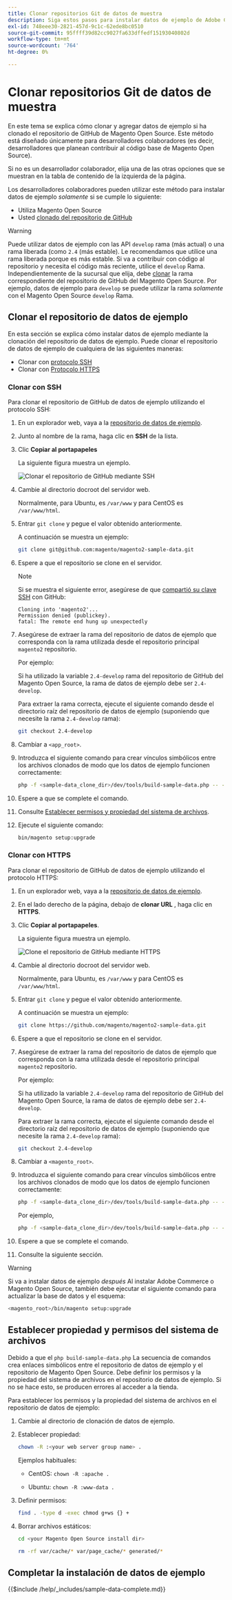 ```yaml
---
title: Clonar repositorios Git de datos de muestra
description: Siga estos pasos para instalar datos de ejemplo de Adobe Commerce y Magento Open Source mediante la clonación de repositorios Git.
exl-id: 748eee30-2821-457d-9c1c-62ede8bc0510
source-git-commit: 95ffff39d82cc9027fa633dffedf15193040802d
workflow-type: tm+mt
source-wordcount: '764'
ht-degree: 0%

---
```


# Clonar repositorios Git de datos de muestra

En este tema se explica cómo clonar y agregar datos de ejemplo si ha clonado el repositorio de GitHub de Magento Open Source. Este método está diseñado únicamente para desarrolladores colaboradores (es decir, desarrolladores que planean contribuir al código base de Magento Open Source).

Si no es un desarrollador colaborador, elija una de las otras opciones que se muestran en la tabla de contenido de la izquierda de la página.

Los desarrolladores colaboradores pueden utilizar este método para instalar datos de ejemplo *solamente* si se cumple lo siguiente:

* Utiliza Magento Open Source
* Usted [clonado del repositorio de GitHub](https://developer.adobe.com/commerce/contributor/guides/install/clone-repository/)

>[!WARNING]
>
>Puede utilizar datos de ejemplo con las API `develop` rama (más actual) o una rama liberada (como `2.4` (más estable). Le recomendamos que utilice una rama liberada porque es más estable. Si va a contribuir con código al repositorio y necesita el código más reciente, utilice el `develop` Rama. Independientemente de la sucursal que elija, debe [clonar](https://developer.adobe.com/commerce/contributor/guides/install/clone-repository/) la rama correspondiente del repositorio de GitHub del Magento Open Source. Por ejemplo, datos de ejemplo para `develop` se puede utilizar la rama *solamente* con el Magento Open Source `develop` Rama.

## Clonar el repositorio de datos de ejemplo

En esta sección se explica cómo instalar datos de ejemplo mediante la clonación del repositorio de datos de ejemplo. Puede clonar el repositorio de datos de ejemplo de cualquiera de las siguientes maneras:

* Clonar con [protocolo SSH](#clone-with-ssh)
* Clonar con [Protocolo HTTPS](#clone-with-https)

### Clonar con SSH

Para clonar el repositorio de GitHub de datos de ejemplo utilizando el protocolo SSH:

1. En un explorador web, vaya a la [repositorio de datos de ejemplo](https://github.com/magento/magento2-sample-data).
1. Junto al nombre de la rama, haga clic en **SSH** de la lista.
1. Clic **Copiar al portapapeles**

   La siguiente figura muestra un ejemplo.

   ![Clonar el repositorio de GitHub mediante SSH](../../assets/installation/install_mage2_clone-ssh.png)

1. Cambie al directorio docroot del servidor web.

   Normalmente, para Ubuntu, es `/var/www` y para CentOS es `/var/www/html`.

1. Entrar `git clone` y pegue el valor obtenido anteriormente.

   A continuación se muestra un ejemplo:

   ```bash
   git clone git@github.com:magento/magento2-sample-data.git
   ```

1. Espere a que el repositorio se clone en el servidor.

   >[!NOTE]
   >
   >Si se muestra el siguiente error, asegúrese de que [compartió su clave SSH](https://docs.github.com/articles/generating-ssh-keys/) con GitHub:<br>

   ```terminal
   Cloning into 'magento2'...
   Permission denied (publickey).
   fatal: The remote end hung up unexpectedly
   ```

1. Asegúrese de extraer la rama del repositorio de datos de ejemplo que corresponda con la rama utilizada desde el repositorio principal `magento2` repositorio.

   Por ejemplo:

   Si ha utilizado la variable `2.4-develop` rama del repositorio de GitHub del Magento Open Source, la rama de datos de ejemplo debe ser `2.4-develop`.

   Para extraer la rama correcta, ejecute el siguiente comando desde el directorio raíz del repositorio de datos de ejemplo (suponiendo que necesite la rama `2.4-develop` rama):

   ```bash
   git checkout 2.4-develop
   ```

1. Cambiar a `<app_root>`.
1. Introduzca el siguiente comando para crear vínculos simbólicos entre los archivos clonados de modo que los datos de ejemplo funcionen correctamente:

   ```bash
   php -f <sample-data_clone_dir>/dev/tools/build-sample-data.php -- --ce-source="<path_to_your_magento_instance>"
   ```

1. Espere a que se complete el comando.

1. Consulte [Establecer permisos y propiedad del sistema de archivos](#set-file-system-ownership-and-permissions).

1. Ejecute el siguiente comando:

   ```bash
   bin/magento setup:upgrade
   ```

### Clonar con HTTPS

Para clonar el repositorio de GitHub de datos de ejemplo utilizando el protocolo HTTPS:

1. En un explorador web, vaya a la [repositorio de datos de ejemplo](https://github.com/magento/magento2-sample-data).
1. En el lado derecho de la página, debajo de **clonar URL** , haga clic en **HTTPS**.
1. Clic **Copiar al portapapeles**.

   La siguiente figura muestra un ejemplo.

   ![Clone el repositorio de GitHub mediante HTTPS](../../assets/installation/install_mage2_clone-https.png)

1. Cambie al directorio docroot del servidor web.

   Normalmente, para Ubuntu, es `/var/www` y para CentOS es `/var/www/html`.

1. Entrar `git clone` y pegue el valor obtenido anteriormente.

   A continuación se muestra un ejemplo:

   ```bash
   git clone https://github.com/magento/magento2-sample-data.git
   ```

1. Espere a que el repositorio se clone en el servidor.
1. Asegúrese de extraer la rama del repositorio de datos de ejemplo que corresponda con la rama utilizada desde el repositorio principal `magento2` repositorio.

   Por ejemplo:

   Si ha utilizado la variable `2.4-develop` rama del repositorio de GitHub del Magento Open Source, la rama de datos de ejemplo debe ser `2.4-develop`.

   Para extraer la rama correcta, ejecute el siguiente comando desde el directorio raíz del repositorio de datos de ejemplo (suponiendo que necesite la rama `2.4-develop` rama):

   ```bash
   git checkout 2.4-develop
   ```

1. Cambiar a `<magento_root>`.
1. Introduzca el siguiente comando para crear vínculos simbólicos entre los archivos clonados de modo que los datos de ejemplo funcionen correctamente:

   ```bash
   php -f <sample-data_clone_dir>/dev/tools/build-sample-data.php -- --ce-source="<path_to_your_magento_instance>"
   ```

   Por ejemplo,

   ```bash
   php -f <sample-data_clone_dir>/dev/tools/build-sample-data.php -- --ce-source="/var/www/magento2"
   ```

1. Espere a que se complete el comando.
1. Consulte la siguiente sección.

>[!WARNING]
>
>Si va a instalar datos de ejemplo *después* Al instalar Adobe Commerce o Magento Open Source, también debe ejecutar el siguiente comando para actualizar la base de datos y el esquema:
>
>```bash
><magento_root>/bin/magento setup:upgrade
>```

## Establecer propiedad y permisos del sistema de archivos

Debido a que el `php build-sample-data.php` La secuencia de comandos crea enlaces simbólicos entre el repositorio de datos de ejemplo y el repositorio de Magento Open Source. Debe definir los permisos y la propiedad del sistema de archivos en el repositorio de datos de ejemplo. Si no se hace esto, se producen errores al acceder a la tienda.

Para establecer los permisos y la propiedad del sistema de archivos en el repositorio de datos de ejemplo:

1. Cambie al directorio de clonación de datos de ejemplo.
1. Establecer propiedad:

   ```bash
   chown -R :<your web server group name> .
   ```

   Ejemplos habituales:

   * CentOS: `chown -R :apache .`

   * Ubuntu: `chown -R :www-data .`

1. Definir permisos:

   ```bash
   find . -type d -exec chmod g+ws {} +
   ```

1. Borrar archivos estáticos:

   ```bash
   cd <your Magento Open Source install dir>
   ```

   ```bash
   rm -rf var/cache/* var/page_cache/* generated/*
   ```

## Completar la instalación de datos de ejemplo

{{$include /help/_includes/sample-data-complete.md}}
